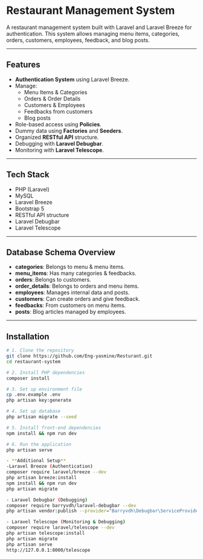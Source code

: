 # Restaurant Management System

A restaurant management system built with Laravel and Laravel Breeze for authentication. This system allows managing menu items, categories, orders, customers, employees, feedback, and blog posts.

---

## Features

- **Authentication System** using Laravel Breeze.
- Manage:
  - Menu Items & Categories
  - Orders & Order Details
  - Customers & Employees
  - Feedbacks from customers
  - Blog posts
- Role-based access using **Policies**.
- Dummy data using **Factories** and **Seeders**.
- Organized **RESTful API** structure.
- Debugging with **Laravel Debugbar**.
- Monitoring with **Laravel Telescope**.

---

## Tech Stack

- PHP (Laravel)
- MySQL
- Laravel Breeze
- Bootstrap 5
- RESTful API structure
- Laravel Debugbar
- Laravel Telescope

---

## Database Schema Overview

- **categories**: Belongs to menu & menu items.
- **menu_items**: Has many categories & feedbacks.
- **orders**: Belongs to customers.
- **order_details**: Belongs to orders and menu items.
- **employees**: Manages internal data and posts.
- **customers**: Can create orders and give feedback.
- **feedbacks**: From customers on menu items.
- **posts**: Blog articles managed by employees.

---

## Installation

```bash
# 1. Clone the repository
git clone https://github.com/Eng-yasmine/Resturant.git
cd restaurant-system

# 2. Install PHP dependencies
composer install

# 3. Set up environment file
cp .env.example .env
php artisan key:generate

# 4. Set up database
php artisan migrate --seed

# 5. Install front-end dependencies
npm install && npm run dev

# 6. Run the application
php artisan serve

- **Additional Setup**
-Laravel Breeze (Authentication)
composer require laravel/breeze --dev
php artisan breeze:install
npm install && npm run dev
php artisan migrate

- Laravel Debugbar (Debugging)
composer require barryvdh/laravel-debugbar --dev
php artisan vendor:publish --provider="Barryvdh\Debugbar\ServiceProvider"

- Laravel Telescope (Monitoring & Debugging)
composer require laravel/telescope --dev
php artisan telescope:install
php artisan migrate
php artisan serve
http://127.0.0.1:8000/telescope

